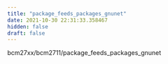 ```yaml
---
title: "package_feeds_packages_gnunet"
date: 2021-10-30 22:31:33.358467
hidden: false
draft: false
---
```


bcm27xx/bcm2711/package_feeds_packages_gnunet

